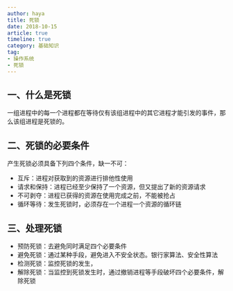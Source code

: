 ```yaml
---
author: haya
title: 死锁
date: 2018-10-15
article: true
timeline: true
category: 基础知识
tag:
- 操作系统
- 死锁
---
```


## 一、什么是死锁
一组进程中的每一个进程都在等待仅有该组进程中的其它进程才能引发的事件，那么该组进程是死锁的。

## 二、死锁的必要条件
产生死锁必须具备下列四个条件，缺一不可：
- 互斥：进程对获取到的资源进行排他性使用
- 请求和保持：进程已经至少保持了一个资源，但又提出了新的资源请求
- 不可剥夺：进程已获得的资源在使用完成之前，不能被抢占
- 循环等待：发生死锁时，必须存在一个进程一个资源的循环链

## 三、处理死锁
- 预防死锁：去避免同时满足四个必要条件
- 避免死锁：通过某种手段，避免进入不安全状态。银行家算法、安全性算法
- 检测死锁：监控死锁的发生，
- 解除死锁：当监控到死锁发生时，通过撤销进程等手段破坏四个必要条件，解除死锁

